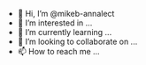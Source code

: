 - 👋 Hi, I’m @mikeb-annalect
- 👀 I’m interested in ...
- 🌱 I’m currently learning ...
- 💞️ I’m looking to collaborate on ...
- 📫 How to reach me ...

<!---
mikeb-annalect/mikeb-annalect is a ✨ special ✨ repository because its `README.md` (this file) appears on your GitHub profile.
You can click the Preview link to take a look at your changes.
--->
